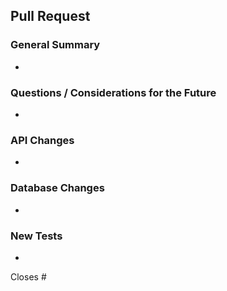 ## Pull Request

[comment]: <> (But N/A if a section does not apply.)

### General Summary
- 

### Questions / Considerations for the Future
- 

### API Changes
- 

### Database Changes
- 

### New Tests
- 

Closes #

